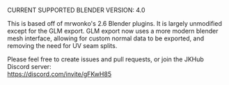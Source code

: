CURRENT SUPPORTED BLENDER VERSION: 4.0

This is based off of mrwonko's 2.6 Blender plugins. It is largely unmodified except for the GLM export. GLM export now uses a more modern blender mesh interface, allowing for custom normal data to be exported, and removing the need for UV seam splits.

Please feel free to create issues and pull requests, or join the JKHub Discord server:  
https://discord.com/invite/gFKwH85
